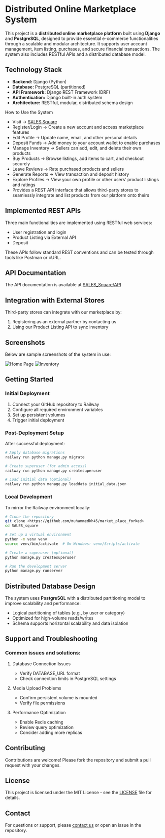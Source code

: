 # Distributed Online Marketplace System

This project is a **distributed online marketplace platform** built using **Django** and **PostgreSQL**, designed to provide essential e-commerce functionalities through a scalable and modular architecture. It supports user account management, item listing, purchases, and secure financial transactions. The system also includes RESTful APIs and a distributed database model.

## Technology Stack

* **Backend:** Django (Python)
* **Database:** PostgreSQL (partitioned)
* **API Framework:** Django REST Framework (DRF)
* **Authentication:** Django built-in auth system
* **Architecture:** RESTful, modular, distributed schema design

How to Use the System
- Visit → [SALES Square](https://market-place-forked.onrender.com)
- Register/Login → Create a new account and access marketplace features
- Edit Profile → Update name, email, and other personal details
- Deposit Funds → Add money to your account wallet to enable purchases
- Manage Inventory → Sellers can add, edit, and delete their own products
- Buy Products → Browse listings, add items to cart, and checkout securely
- Leave Reviews → Rate purchased products and sellers
- Generate Reports → View transaction and deposit history
- Explore Profiles → View your own profile or other users' product listings and ratings
- Provides a REST API interface that allows third-party stores to seamlessly integrate and list products from our platform onto theirs

## Implemented REST APIs

Three main functionalities are implemented using RESTful web services:

* User registration and login
* Product Listing via External API
* Deposit

These APIs follow standard REST conventions and can be tested through tools like Postman or cURL.

## API Documentation

The API documentation is available at [SALES\_Square/API](https://marketplace-production-ba97.up.railway.app/static/docs/salesquare_api_documentation.docx)

## Integration with External Stores

Third-party stores can integrate with our marketplace by:

1. Registering as an external partner by contacting us
2. Using our Product Listing API to sync inventory

## Screenshots

Below are sample screenshots of the system in use:

![Home Page](screenshots/home.png)
![Inventory](screenshots/inventory.png)

## Getting Started

### Initial Deployment

1. Connect your GitHub repository to Railway
2. Configure all required environment variables
3. Set up persistent volumes
4. Trigger initial deployment

### Post-Deployment Setup

After successful deployment:

```bash
# Apply database migrations
railway run python manage.py migrate

# Create superuser (for admin access)
railway run python manage.py createsuperuser

# Load initial data (optional)
railway run python manage.py loaddata initial_data.json
```
### Local Development

To mirror the Railway environment locally:

```bash
# Clone the repository
git clone <https://github.com/muhammedkh45/market_place_forked>
cd SALES_square

# Set up a virtual environment
python -m venv venv
source venv/bin/activate  # On Windows: venv/Scripts/activate

# Create a superuser (optional)
python manage.py createsuperuser

# Run the development server
python manage.py runserver
```

## Distributed Database Design

The system uses **PostgreSQL** with a distributed partitioning model to improve scalability and performance:

* Logical partitioning of tables (e.g., by user or category)
* Optimized for high-volume reads/writes
* Schema supports horizontal scalability and data isolation

## Support and Troubleshooting

### Common issues and solutions:

1. Database Connection Issues

   * Verify DATABASE\_URL format
   * Check connection limits in PostgreSQL settings

2. Media Upload Problems

   * Confirm persistent volume is mounted
   * Verify file permissions

3. Performance Optimization

   * Enable Redis caching
   * Review query optimization
   * Consider adding more replicas

## Contributing

Contributions are welcome! Please fork the repository and submit a pull request with your changes.

## License

This project is licensed under the MIT License - see the [LICENSE](LICENSE) file for details.

## Contact

For questions or support, please [contact us](https://market-place-forked.onrender.com/contactus) or open an issue in the repository.
